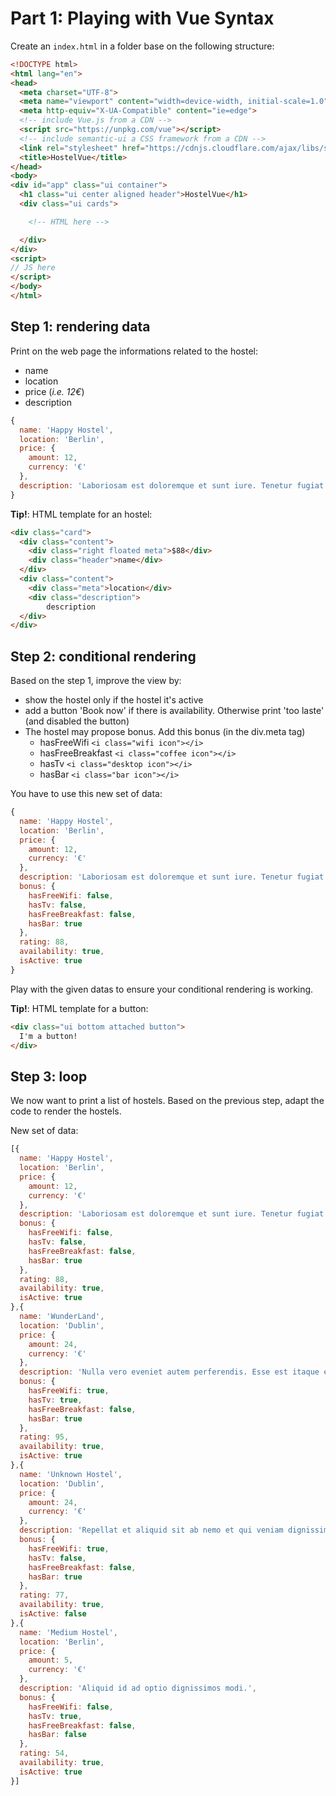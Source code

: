 # Part 1: Playing with Vue Syntax

Create an `index.html` in a folder base on the following structure:

```html
<!DOCTYPE html>
<html lang="en">
<head>
  <meta charset="UTF-8">
  <meta name="viewport" content="width=device-width, initial-scale=1.0">
  <meta http-equiv="X-UA-Compatible" content="ie=edge">
  <!-- include Vue.js from a CDN -->
  <script src="https://unpkg.com/vue"></script>
  <!-- include semantic-ui a CSS framework from a CDN -->
  <link rel="stylesheet" href="https://cdnjs.cloudflare.com/ajax/libs/semantic-ui/2.2.13/semantic.min.css">
  <title>HostelVue</title>
</head>
<body>
<div id="app" class="ui container">
  <h1 class="ui center aligned header">HostelVue</h1>
  <div class="ui cards">

    <!-- HTML here -->

  </div>
</div>
<script>
// JS here
</script>
</body>
</html>
```

## Step 1: rendering data

Print on the web page the informations related to the hostel:
* name
* location
* price (*i.e. 12€*)
* description

```js
{
  name: 'Happy Hostel',
  location: 'Berlin',
  price: {
    amount: 12,
    currency: '€'
  },
  description: 'Laboriosam est doloremque et sunt iure. Tenetur fugiat non ut autem repellat qui qui. Tempore pariatur exercitationem tempora. Laborum ut qui sed enim recusandae voluptas voluptas rerum accusantium.'
}
```

**Tip!**: HTML template for an hostel:

```html
<div class="card">
  <div class="content">
    <div class="right floated meta">$88</div>
    <div class="header">name</div>
  </div>
  <div class="content">
    <div class="meta">location</div>
    <div class="description">
        description
  </div>
</div>
```

## Step 2: conditional rendering

Based on the step 1, improve the view by:
* show the hostel only if the hostel it's active
* add a button 'Book now' if there is availability. Otherwise print 'too laste' (and disabled the button)
* The hostel may propose bonus. Add this bonus (in the div.meta tag)
  * hasFreeWifi `<i class="wifi icon"></i>`
  * hasFreeBreakfast `<i class="coffee icon"></i>`
  * hasTv `<i class="desktop icon"></i>`
  * hasBar `<i class="bar icon"></i>`

You have to use this new set of data:

```js
{
  name: 'Happy Hostel',
  location: 'Berlin',
  price: {
    amount: 12,
    currency: '€'
  },
  description: 'Laboriosam est doloremque et sunt iure. Tenetur fugiat non ut autem repellat qui qui. Tempore pariatur exercitationem tempora. Laborum ut qui sed enim recusandae voluptas voluptas rerum accusantium.',
  bonus: {
    hasFreeWifi: false,
    hasTv: false,
    hasFreeBreakfast: false,
    hasBar: true
  },
  rating: 88,
  availability: true,
  isActive: true
}
```

Play with the given datas to ensure your conditional rendering is working.

**Tip!**: HTML template for a button:

```html
<div class="ui bottom attached button">
  I'm a button!
</div>
```

## Step 3: loop

We now want to print a list of hostels. Based on the previous step, adapt the code to render the hostels.

New set of data:

```js
[{
  name: 'Happy Hostel',
  location: 'Berlin',
  price: {
    amount: 12,
    currency: '€'
  },
  description: 'Laboriosam est doloremque et sunt iure. Tenetur fugiat non ut autem repellat qui qui. Tempore pariatur exercitationem tempora. Laborum ut qui sed enim recusandae voluptas voluptas rerum accusantium.',
  bonus: {
    hasFreeWifi: false,
    hasTv: false,
    hasFreeBreakfast: false,
    hasBar: true
  },
  rating: 88,
  availability: true,
  isActive: true
},{
  name: 'WunderLand',
  location: 'Dublin',
  price: {
    amount: 24,
    currency: '€'
  },
  description: 'Nulla vero eveniet autem perferendis. Esse est itaque esse assumenda odit enim. Perspiciatis non omnis fugit officia omnis quia distinctio consequatur voluptatem. Necessitatibus ipsa sunt autem ducimus facilis.',
  bonus: {
    hasFreeWifi: true,
    hasTv: true,
    hasFreeBreakfast: false,
    hasBar: true
  },
  rating: 95,
  availability: true,
  isActive: true
},{
  name: 'Unknown Hostel',
  location: 'Dublin',
  price: {
    amount: 24,
    currency: '€'
  },
  description: 'Repellat et aliquid sit ab nemo et qui veniam dignissimos. Ducimus explicabo ut. Error expedita commodi. Nihil in est voluptatem molestiae consequatur rerum ex.',
  bonus: {
    hasFreeWifi: true,
    hasTv: false,
    hasFreeBreakfast: false,
    hasBar: true
  },
  rating: 77,
  availability: true,
  isActive: false
},{
  name: 'Medium Hostel',
  location: 'Berlin',
  price: {
    amount: 5,
    currency: '€'
  },
  description: 'Aliquid id ad optio dignissimos modi.',
  bonus: {
    hasFreeWifi: false,
    hasTv: true,
    hasFreeBreakfast: false,
    hasBar: false
  },
  rating: 54,
  availability: true,
  isActive: true
}]
```